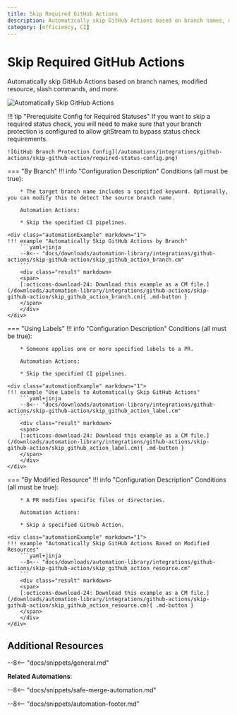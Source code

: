 ```yaml
---
title: Skip Required GitHub Actions
description: Automatically skip GitHub Actions based on branch names, modified resource, slash commands, and more.
category: [efficiency, CI]
---
```

# Skip Required GitHub Actions


<!-- --8<-- [start:example]-->
Automatically skip GitHub Actions based on branch names, modified resource, slash commands, and more.

![Automatically Skip GitHub Actions](/automations/integrations/github-actions/skip-github-action/skip-github-action.png)

!!! tip "Prerequisite Config for Required Statuses"
    If you want to skip a required status check, you will need to make sure that your branch protection is configured to allow gitStream to bypass status check requirements.

    ![GitHub Branch Protection Config](/automations/integrations/github-actions/skip-github-action/required-status-config.png)

=== "By Branch"
    !!! info "Configuration Description"
        Conditions (all must be true):

        * The target branch name includes a specified keyword. Optionally, you can modify this to detect the source branch name.

        Automation Actions:

        * Skip the specified CI pipelines.

    <div class="automationExample" markdown="1">
    !!! example "Automatically Skip GitHub Actions by Branch"
        ```yaml+jinja
        --8<-- "docs/downloads/automation-library/integrations/github-actions/skip-github-action/skip_github_action_branch.cm"
        ```
        <div class="result" markdown>
        <span>
        [:octicons-download-24: Download this example as a CM file.](/downloads/automation-library/integrations/github-actions/skip-github-action/skip_github_action_branch.cm){ .md-button }
        </span>
        </div>
    </div>
=== "Using Labels"
    !!! info "Configuration Description"
        Conditions (all must be true):

        * Someone applies one or more specified labels to a PR.

        Automation Actions:

        * Skip the specified CI pipelines.

    <div class="automationExample" markdown="1">
    !!! example "Use Labels to Automatically Skip GitHub Actions"
        ```yaml+jinja
        --8<-- "docs/downloads/automation-library/integrations/github-actions/skip-github-action/skip_github_action_label.cm"
        ```
        <div class="result" markdown>
        <span>
        [:octicons-download-24: Download this example as a CM file.](/downloads/automation-library/integrations/github-actions/skip-github-action/skip_github_action_label.cm){ .md-button }
        </span>
        </div>
    </div>
=== "By Modified Resource"
    !!! info "Configuration Description"
        Conditions (all must be true):

        * A PR modifies specific files or directories.

        Automation Actions:

        * Skip a specified GitHub Action.

    <div class="automationExample" markdown="1">
    !!! example "Automatically Skip GitHub Actions Based on Modified Resources"
        ```yaml+jinja
        --8<-- "docs/downloads/automation-library/integrations/github-actions/skip-github-action/skip_github_action_resource.cm"
        ```
        <div class="result" markdown>
        <span>
        [:octicons-download-24: Download this example as a CM file.](/downloads/automation-library/integrations/github-actions/skip-github-action/skip_github_action_resource.cm){ .md-button }
        </span>
        </div>
    </div>

<!-- --8<-- [end:example]-->

## Additional Resources

--8<-- "docs/snippets/general.md"

**Related Automations**:

--8<-- "docs/snippets/safe-merge-automation.md"

--8<-- "docs/snippets/automation-footer.md"
